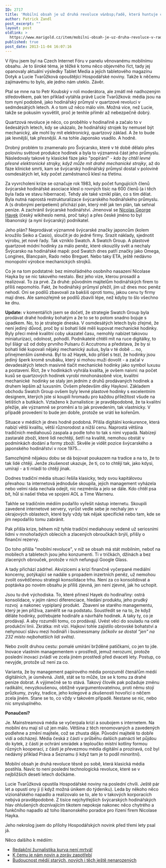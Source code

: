 ```yaml
---
ID: 2717
title: 'Mobilní obsah je už druhá revoluce v&nbsp;řadě, která huntuje česká média'
author: Patrick Zandl
post_excerpt: ""
layout: post
oldlink: >
  https://www.marigold.cz/item/mobilni-obsah-je-uz-druha-revoluce-v-rade-ktera-huntuje-ceska-media
published: true
post_date: 2013-11-04 16:07:16
---
```

<p>V říjnu jsem byl na Czech Internet Fóru v panelu věnovanému mobilnímu obsahu. Je to široké téma, je těžké k tomu něco objevného říct, tady jej opanovaly aktuální výsledky Tablet Media a jejich tabletového magazínu Dotyk a Lucie Tvarůžková opouštějící Hospodářské noviny. Takže k něčemu zajímavému to bylo, ale jedno nám uteklo. Závěr.</p>


<p>Ptal se mne na to Petr Koubský v roli moderátora, ale zmátl mě nadhozeným středověkem, pak ten příklad vytáhla právě Lucie Tvarůžková: média jsou na tom nyní podobně, jako hodinářský průmysl v quartzové revoluci v sedmdesátých letech. A o tom už něco málo vím. Možná více, než Lucie, takže se pokusím vysvětlit, proč je tenhle příměr až nebezpečně dobrý.</p>

<p>Quartzová revoluce je něco, co proběhlo v hodinařině a začalo to v šedesátých letech, kdy se ukázalo, že hodinářský strojek by nemusel být mechanický, ale mohl by mít elektronický, quartzový základ. A že to bude jak levnější, tak přesnější. A na tohle Japonsko vsadilo. A hodně.</p>

<p>Drobný problém to znamenalo pro Švýcarsko, které v té době dělalo přes polovinu světové produkce hodinek a byla to významná část jeho průmyslu. Následovaly takové ty klasické fáze jako "popírání" - <em>kdo by chtěl levné přesné elektronické strojky, když může mít drahé mechanické strojky</em>, až do fáze klinické smrti, kam se švýcarský hodinářský průmysl dostal v polovině osmdesátých let, kdy počet zaměstnanců klesl na třetinu.</p>

<p>Za vyvrcholení krize se označuje rok 1983, kdy počet fungujících členů švýcarské hodinářské asociace klesl o rovných tisíc na 600 členů (a i těch byla řada ve stavu hibernace). Tehdy ale také vznikl plán, co s tím dělat. Byla nutná naprostá restrukturalizace švýcarského hodinářského průmyslu. A (s drobnými peripetiemi) přichází pán, který měl jak ten plán, tak sehnal peníze. A zachránil švýcarské hodinářství. Jmenoval se <a href="http://en.wikipedia.org/wiki/Nicolas_Hayek">Nicolas George Hayek</a> (český wikiheslo nemá, proč taky) a přes české jméno to byl libanonský (a nyní švýcarský) podnikatel.</p>

<p>Jeho plán? Neprodávat významné švýcarské značky japoncům (kolem kroužilo Seiko a Casio), sloučit je do jedné firmy. Srazit náklady, sjednotit výrobu, jet nové řady. Tak vzniklo Swatch. A Swatch Group. A plastové quartzové módní hodinky za málo peněz, které okouzlily svět a nechaly Švýcarsko na hodinářské mapě: pod Swatch dnes patří značky jako Omega, Longines, Blancpain, Rado nebo Breguet. Nebo taky ETA, ještě nedávno monopolní výrobce mechanických strojků.</p>

<p>Co je na tom podstatné: bez mimořádného osobního nasazení Nicolase Hayka by se nic takového nestalo. Bez jeho vize, kterou prosadil a realizoval. To za prvé. Za druhé: původním majitelům hodinářských firem to příliš nepomohlo. Fakt, že hodinářský průmysl přežil, jim už dnes moc peněz nehodí. Oni se podílů zbavovali za bakšiš oproti tomu, jakou cenu ty firmy mají dnes. Ale samozřejmě se podílů zbavili lépe, než kdyby to šlo všechno ke dnu.</p>

<p><strong>Update:</strong> v komentářích jsem se dočetl, že strategie Swatch Group byla prodávat drahé hodinky bohatým a že to se to potom snadno bojuje s úpadkem. No, to je strategie dneska. V osmdesátých letech bylo zřejmé, že není jediný důvod, proč by si bohatí lidé měli kupovat mechanické hodinky. Byly přeci méně kvalitní coby ukazatel času, nemohly nabízet takovou miniaturizaci, odolnost, pohodlí. Podnikatelé chtěli mít na ruce digitálky, to byl šlágr už od doby prvního Pulsaru či Accutronu a představa, že by si bohatí lidé kupovali nějaký mechanický aušus, byla v té době … no, přinejmenším úsměvná. Byl to až Hayek, kdo přišel s tezí, že hodinky jsou jediný šperk kromě snubáku, který si mohou muži dovolit - a začal v devadesátých letech masivně tlačit mechanické hodinky jako symbol luxusu a postavení. Říct, že v hodinkách vyhrála kvalita, je ovšem naivní: na počet kusů se quartzových hodinek vyrobí mnohonásobně více, kvalitní mechanické  hodinky se staly jen jedním z druhů prodávaných hodinek a druhem lepším až luxusním. Ovšem především díky Haykovi. Základem obchodu Swatch Group ovšem byly levné plastové hodinky s excelentním designem, kterých jste si koupili hromadu pro každou příležitost všude na letištích a butikách. Vztaženo k žurnalistice: je pravděpodobné, že ta kvalitní přežije, ale významně se promění a to jak provedením, tak vlastnicky. V případě provedení to bude jen dobře, protože se vrátí ke kořenům. </p>

<p>Situace v médiích je dnes hodně podobná. Přišla digitální konkurence, která nabízí větší kvalitu, větší různorodost a nižší cenu. Naprostá většina tradičních mediahousů zaspala a podle toho to tak s nimi vypadá. Nabízejí zastaralé zboží, které lidi nechtějí, šetří na kvalitě, nemohou obstát v podmínkách dodání a formy zboží. Skvěle je vidět pozice švýcarského a japonského hodinářství v roce 1975...</p>

<p>Samozřejmě nějakou dobu se dá bojovat poukazem na tradice a na to, že to tak lidé chtějí. Jenže zkušenost ukazuje, že ti, co to chtějí tak, jako kdysi, umírají - a ti mladí to chtějí jinak.</p>

<p>Dodnes tradiční média situaci řešila klasicky, tedy svou kapitálovou převahou: ta internetová jednoduše skoupila, jejich management vyházela nebo velmi ráda nechala odejít, nic nezměnila a jelo se dále. Kdo chtěl psa bít, hůl si našel třeba ve spojení AOL a Time Warneru.</p>

<p>Takhle se tradičním médiím podařilo vyřešit nástup internetu. Skoupili zavedené internetové servery, vyrůst vedle sebe je nechaly jen v okrajových oblastech, které byly vždy tak nějak specifické nebo tam, kde se jim nepodařilo tomu zabránit.</p>

<p>Pak přišla krize, během níž tyhle tradiční mediahousy vedené už seriosními lidmi v mnohořadých oblecích a zlacených obroučkách brýlí, přišly o finanční rezervy.</p>

<p>Do toho přišla "mobilní revoluce", v níž se obsah má stát mobilním, neboť na mobilech a tabletech jsou jeho konzumenti. Ti v tričkách, džínách a bez zlacených obrouček, protože v nich nefungují Google Glass. </p>

<p>A tady přichází zádrhel. Akvizicemi a krizí finančně vyčerpané mediální koncerny, potýkající se nadále s propadem inzertních peněz, už nemohou zvolit osvědčenou strategii konsolidace trhu. Není za co konsolidovat a poptávka po novém obsahu je příliš zjevná, jen není zjevné, jak ho uchopit. </p>

<p>Jsou tu dvě východiska. To, které přinesl Hayek do hodinařiny: ostrá konsolidace, v jejím rámci diferenciace, hledání produktu, jeho prudký rozvoj  a nakonec vypiplaný produkt.  Zbavení se starého managementu, který je jen příživa, zaměřit se na podstatu. Soustředit se na to, že když děláte hodinky, potřebujete hodináře a návrháře hodinek. A taky ty, co je prodávají. A aby rozuměli tomu, co prodávají. Uvést věci do souladu na celé produkční linii. Zkrátka: mít vizi. Hajkovi tohle zajistilo obrovské bohatství a nehynoucí slávu mezi hodináři i businessmany <em>(ačkoliv se dostal “jen" na 232 místo nejbohatších lidí světa)</em>.</p>

<p>Nebo zvolit druhou cestu: pomalé umírání bržděné patičkami, co jen to jde. Inovace vlastním managementem v prostředí, jemuž nerozumí, protože poslední inovaci zvládl ve zcela jiném prostředí před dvaceti lety. Postup, co nevyjde, protože už není za co.</p>

<p>Varianta, že by management papírového média porozuměl čtenářům médií digitálních, je úsměvná. Jistě, stát se to může, lze se k tomu za drahé peníze dobrat. A výjimečně se to stává. Takový člověk pak požaduje změnu radikální, nevyzkoušenou, obtížně vyargumentovatelnou, proti němu stojí průzkumy, zvyky, tradice, jeho kolegové a zkušenosti hovořící o něčem zcela jiném. Stane se to, co vždy v takovém případě. Nestane se nic, nebo nic smysluplného.</p>

<p><strong>Ponaučení?</strong></p>

<p>Je. Mainstreamová média se vyčerpala krizí a soubojem s internetem. Na mobilní éru mají sil už jen málo. Většina z těch renomovaných a zavedených podlehne a změní majitele, což se zhusta děje. Původní majitelé to dobře vidí a odcházejí. Média česká z části v průběhu dalších patnácti let půjdou do kytek, z části je ochrání smrádek a teploučko místní kotliny formou různých kooperací, z části je převezmou média digitální a prozíravá, což byl nedávný příklad Práva a Seznamu (i když tam je to podíl minoritní).</p>

<p>Mobilní obsah je druhá revoluce těsně po sobě, která klasická média postihla. Navíc to není poslední technologická revoluce, které se v nejbližších deseti letech dočkáme.</p>

<p>Lucie Tvarůžková opustila Hospodářské noviny na poslední chvíli. Ještě pár let a opustí ony ji (i když možná únikem do týdeníku). Leda by někoho něco vizionářského napadlo a realizovalo se to, ale to v takových korporacích nebývá pravděpodobné. Z tisíce nejchytřejších švýcarských hodinářských hlav ohlušených doznívajícím tikotem nepokoje nakonec něco chytrého a funkčního napadlo až toho libanonského poradce pro řízení firem Nicolase Hayka.</p>

<p>Jeho nekrolog jsem do přílohy Hospodářských novink před třemi lety psal já. </p>

<p>Něco dalšího k médiím:</p>

<ul>
<li><a href="http://www.marigold.cz/item/redakcni-zurnalistika-kurva-neni-mrtva">Redakční žurnalistika kurva není mrtvá!</a></li>
<li><a href="http://www.marigold.cz/item/k-cemu-je-nam-novin-a-zprav-zapotrebi">K čemu je nám novin a zpráv zapotřebí</a></li>
<li><a href="http://www.marigold.cz/item/budoucnost-medii-starych-novych-i-tech-jeste-nenarozenych">Budoucnost médií starých, nových i těch ještě nenarozených</a></li>
</ul>